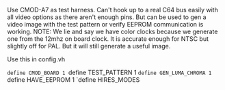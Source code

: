 Use CMOD-A7 as test harness. Can't hook up to a real C64 bus easily
with all video options as there aren't enough pins.  But can be
used to gen a video image with the test pattern or verify EEPROM
communication is working.  NOTE: We lie and say we have color clocks
because we generate one from the 12mhz on board clock.  It is accurate
enough for NTSC but slightly off for PAL.  But it will still generate
a useful image.

Use this in config.vh

`define CMOD_BOARD 1
`define TEST_PATTERN 1
`define GEN_LUMA_CHROMA 1
`define HAVE_EEPROM 1
`define HIRES_MODES
